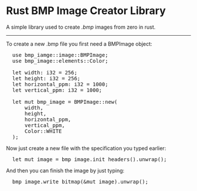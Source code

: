 <h1>Rust BMP Image Creator Library</h1>
<p>A simple library used to create <i>.bmp</i> images from zero in rust.</p>
<hr>
<p>To create a new .bmp file you first need a BMPImage object:</p>
<pre>
  use bmp_iamge::image::BMPImage;
  use bmp_image::elements::Color;
  <bl>
  let width: i32 = 256;
  let height: i32 = 256;
  let horizontal_ppm: i32 = 1000;
  let vertical_ppm: i32 = 1000;
  <bl>
  let mut bmp_image = BMPImage::new(
      width,
      height,
      horizontal_ppm,
      vertical_ppm,
      Color::WHITE
  );
</pre>
<p>Now just create a new file with the specification you typed earlier:</p>
<pre>
  let mut image = bmp_image.init_headers().unwrap();
</pre>
<p>And then you can finish the image by just typing:</p>
<pre>
  bmp_image.write_bitmap(&mut image).unwrap();
</pre>
